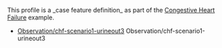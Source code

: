 This profile is a \_case feature definition\_ as part of the [Congestive Heart Failure](examples/chf/chf.html) example.

*   [Observation/chf-scenario1-urineout3](Observation-chf-scenario1-urineout3-observation.html) Observation/chf-scenario1-urineout3